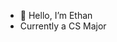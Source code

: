 - 👋 Hello, I’m Ethan
- Currently a CS Major

<!---
Esmith7405/Esmith7405 is a ✨ special ✨ repository because its `README.md` (this file) appears on your GitHub profile.
You can click the Preview link to take a look at your changes.
--->
